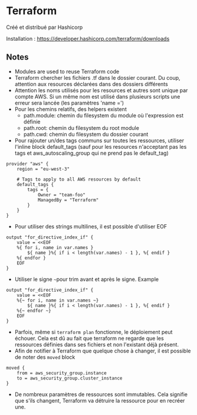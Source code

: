 # Terraform

Créé et distribué par Hashicorp

Installation : https://developer.hashicorp.com/terraform/downloads

## Notes

* Modules are used to reuse Terraform code
* Terraform chercher les fichiers .tf dans le dossier courant. Du coup, attention aux resources déclarées dans des dossiers différents
* Attention les noms utilisés pour les resources et autres sont unique par compte AWS. Si un même nom est utilisé dans plusieurs scripts une erreur sera lancée (les paramètres 'name =')
* Pour les chemins relatifs, des helpers existent
    * path.module: chemin du filesystem du module où l'expression est définie
    * path.root: chemin du filesystem du root module
    * path.cwd: chemin du filesystem du dossier courant
* Pour rajouter un/des tags communs sur toutes les ressources, utiliser l'inline block default_tags (sauf pour les resources n'acceptant pas les tags et aws_autoscaling_group qui ne prend pas le default_tag)
```
provider "aws" {
    region = "eu-west-3"

    # Tags to apply to all AWS resources by default
    default_tags {
        tags = {
            Owner = "team-foo"
            ManagedBy = "Terraform"
        }
    }
}
```
* Pour utiliser des strings multilines, il est possible d'utiliser EOF
```
output "for_directive_index_if" {
    value = <<EOF
    %{ for i, name in var.names }
        ${ name }%{ if i < length(var.names) - 1 }, %{ endif }
    %{ endfor }
    EOF
}
```
* Utiliser le signe `~`pour trim avant et après le signe. Example
```
output "for_directive_index_if" {
    value = <<EOF
    %{~ for i, name in var.names ~}
        ${ name }%{ if i < length(var.names) - 1 }, %{ endif }
    %{~ endfor ~}
    EOF
}
```
* Parfois, même si `terraform plan` fonctionne, le déploiement peut échouer. Cela est dû au fait que terraform ne regarde que les ressources définies dans ses fichiers et non l'existant déjà présent.
* Afin de notifier à Terraform que quelque chose à changer, il est possible de noter des `moved` block
```
moved {
    from = aws_security_group.instance
    to = aws_security_group.cluster_instance
}
```
* De nombreux paramètres de ressources sont immutables. Cela signifie que s'ils changent, Terraform va détruire la ressource pour en recréer une.